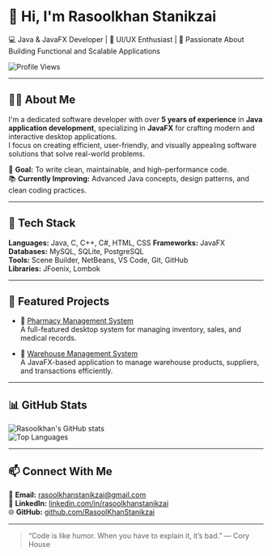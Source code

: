 # 👋 Hi, I'm Rasoolkhan Stanikzai

💻 Java & JavaFX Developer | 🎨 UI/UX Enthusiast | 🚀 Passionate About Building Functional and Scalable Applications

![Profile Views](https://komarev.com/ghpvc/?username=RasoolKhanStanikzai&label=Profile%20views&color=0e75b6&style=flat)

---

## 👨‍💻 About Me
I'm a dedicated software developer with over **5 years of experience** in **Java application development**, specializing in **JavaFX** for crafting modern and interactive desktop applications.  
I focus on creating efficient, user-friendly, and visually appealing software solutions that solve real-world problems.

🎯 **Goal:** To write clean, maintainable, and high-performance code.  
📚 **Currently Improving:** Advanced Java concepts, design patterns, and clean coding practices.

---

## 🧰 Tech Stack
**Languages:** Java, C, C++, C#, HTML, CSS 
**Frameworks:** JavaFX  
**Databases:** MySQL, SQLite, PostgreSQL  
**Tools:** Scene Builder, NetBeans, VS Code, Git, GitHub  
**Libraries:** JFoenix, Lombok  

---

## 🚀 Featured Projects

- 💊 [Pharmacy Management System](https://github.com/RasoolKhanStanikzai/Pharmacy_Management_System)  
  A full-featured desktop system for managing inventory, sales, and medical records.

- 🏬 [Warehouse Management System](https://github.com/RasoolKhanStanikzai/WareHouseManagementSystem)  
  A JavaFX-based application to manage warehouse products, suppliers, and transactions efficiently.

---

## 📊 GitHub Stats
![Rasoolkhan's GitHub stats](https://github-readme-stats.vercel.app/api?username=RasoolKhanStanikzai&show_icons=true&theme=tokyonight)  
![Top Languages](https://github-readme-stats.vercel.app/api/top-langs/?username=RasoolKhanStanikzai&layout=compact&theme=tokyonight)

---

## 📫 Connect With Me
📧 **Email:** [rasoolkhanstanikzai@gmail.com](mailto:rasoolkhanstanikzai@gmail.com)  
💼 **LinkedIn:** [linkedin.com/in/rasoolkhanstanikzai](https://linkedin.com/in/rasoolkhanstanikzai)  
🌐 **GitHub:** [github.com/RasoolKhanStanikzai](https://github.com/RasoolKhanStanikzai)

---

> “Code is like humor. When you have to explain it, it’s bad.” — Cory House
